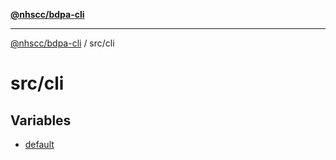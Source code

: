 [**@nhscc/bdpa-cli**](../../README.md)

***

[@nhscc/bdpa-cli](../../README.md) / src/cli

# src/cli

## Variables

- [default](variables/default.md)
